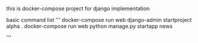 this is docker-compose project for django implementation

basic command list
'''
docker-compose run web django-admin startproject alpha .
docker-compose run web python manage.py startapp news

'''
